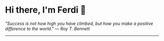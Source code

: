 <h1>Hi there, I'm Ferdi 👋</h1>

<p><em>
  "Success is not how high you have climbed, but how you make a positive difference to the world." — Roy T. Bennett
</em></p>

---
